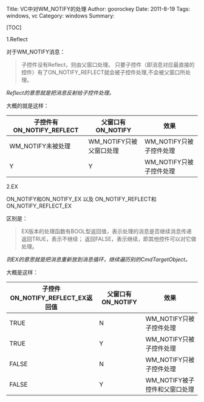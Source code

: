 Title: VC中对WM_NOTIFY的处理
Author: goorockey
Date: 2011-8-19
Tags: windows, vc
Category: windows
Summary: 


[TOC]

1.Reflect

对于WM_NOTIFY消息：

> 子控件没有Reflect，则由父窗口处理。
> 只要子控件（即消息对应最直接的控件）有了ON_NOTIFY_REFLECT就会被子控件处理,不会被父窗口所处理。

*Reflect的意思就是把消息反射给子控件处理。*

大概的就是这样：

子控件有ON\_NOTIFY\_REFLECT | 父窗口有ON\_NOTIFY       | 效果
--------------------------- | ------------------------ | ----------------------
WM\_NOTIFY未被处理          | WM\_NOTIFY只被父窗口处理 | WM\_NOTIFY只被子控件处理
Y                           | Y                        | WM\_NOTIFY只被子控件处理

<!--more-->

2.EX

ON_NOTIFY和ON_NOTIFY_EX 以及 ON_NOTIFY_REFLECT和ON_NOTIFY_REFLECT_EX

区别是：

> EX版本的处理函数有BOOL型返回值，表示处理的消息是否继续消息传递
> 返回TRUE，表示不继续；
> 返回FALSE，表示继续，即其他控件可以对它做处理。

*则EX的意思就是把消息重新放到消息循环，继续遍历别的CmdTargetObject。*

大概是这样：

子控件ON\_NOTIFY\_REFLECT\_EX返回值 | 父窗口有ON\_NOTIFY | 效果
---------------------------------   | ------------------ | ---
TRUE | N | WM\_NOTIFY只被子控件处理
TRUE | Y | WM\_NOTIFY只被子控件处理
FALSE | N | WM\_NOTIFY只被子控件处理
FALSE | Y | WM\_NOTIFY被子控件和父窗口处理
